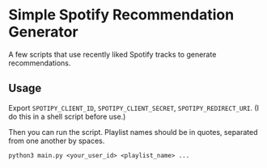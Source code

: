 # Simple Spotify Recommendation Generator

A few scripts that use recently liked Spotify tracks to generate recommendations.

## Usage

Export `SPOTIPY_CLIENT_ID`, `SPOTIPY_CLIENT_SECRET`, `SPOTIPY_REDIRECT_URI`. (I do this in a shell script before use.)

Then you can run the script.  Playlist names should be in quotes, separated from one another by spaces.

`python3 main.py <your_user_id> <playlist_name> ...`
